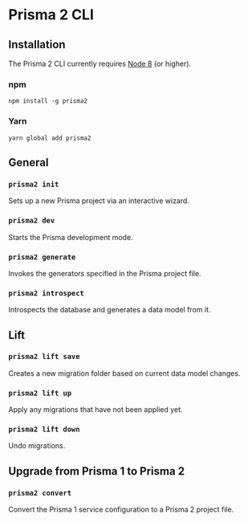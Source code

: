 # Prisma 2 CLI

## Installation

The Prisma 2 CLI currently requires [Node 8](https://nodejs.org/en/download/releases/) (or higher).

### npm

```
npm install -g prisma2
```

### Yarn

```
yarn global add prisma2
```

## General

### `prisma2 init`

Sets up a new Prisma project via an interactive wizard.

### `prisma2 dev`

Starts the Prisma development mode.

### `prisma2 generate`

Invokes the generators specified in the Prisma project file.

### `prisma2 introspect`

Introspects the database and generates a data model from it.

## Lift

### `prisma2 lift save`

Creates a new migration folder based on current data model changes. 

### `prisma2 lift up`

Apply any migrations that have not been applied yet.

### `prisma2 lift down`

Undo migrations.

## Upgrade from Prisma 1 to Prisma 2

### `prisma2 convert`

Convert the Prisma 1 service configuration to a Prisma 2 project file.
